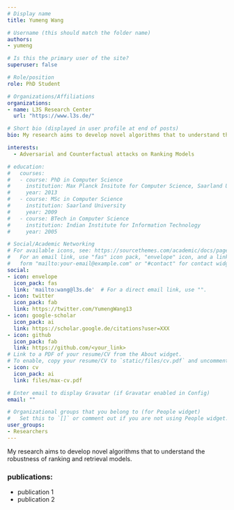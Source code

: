 ```yaml
---
# Display name
title: Yumeng Wang

# Username (this should match the folder name)
authors:
- yumeng

# Is this the primary user of the site?
superuser: false

# Role/position
role: PhD Student

# Organizations/Affiliations
organizations:
- name: L3S Research Center
  url: "https://www.l3s.de/"

# Short bio (displayed in user profile at end of posts)
bio: My research aims to develop novel algorithms that to understand the robustness of ranking and retrieval models.

interests: 
  - Adversarial and Counterfactual attacks on Ranking Models

# education:
#   courses:
#   - course: PhD in Computer Science
#     institution: Max Planck Insitute for Computer Science, Saarland University
#     year: 2013
#   - course: MSc in Computer Science
#     institution: Saarland University
#     year: 2009
#   - course: BTech in Computer Science
#     institution: Indian Institute for Information Technology
#     year: 2005

# Social/Academic Networking
# For available icons, see: https://sourcethemes.com/academic/docs/page-builder/#icons
#   For an email link, use "fas" icon pack, "envelope" icon, and a link in the
#   form "mailto:your-email@example.com" or "#contact" for contact widget.
social:
- icon: envelope
  icon_pack: fas
  link: 'mailto:wang@l3s.de'  # For a direct email link, use "".
- icon: twitter
  icon_pack: fab
  link: https://twitter.com/YumengWang13
- icon: google-scholar
  icon_pack: ai
  link: https://scholar.google.de/citations?user=XXX
- icon: github
  icon_pack: fab
  link: https://github.com/<your_link>
# Link to a PDF of your resume/CV from the About widget.
# To enable, copy your resume/CV to `static/files/cv.pdf` and uncomment the lines below.
- icon: cv
  icon_pack: ai
  link: files/max-cv.pdf

# Enter email to display Gravatar (if Gravatar enabled in Config)
email: ""

# Organizational groups that you belong to (for People widget)
#   Set this to `[]` or comment out if you are not using People widget.
user_groups:
- Researchers
---
```


My research aims to develop novel algorithms that to understand the robustness of ranking and retrieval models.


### publications:
- publication 1
- publication 2
